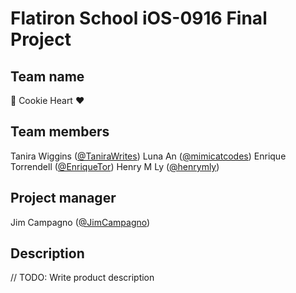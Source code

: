 # Flatiron School iOS-0916 Final Project

## Team name
🍪 Cookie Heart ❤️

## Team members
Tanira Wiggins ([@TaniraWrites]())
Luna An ([@mimicatcodes]())
Enrique Torrendell ([@EnriqueTor]())
Henry M Ly ([@henrymly]())

## Project manager
Jim Campagno ([@JimCampagno]())

## Description
// TODO: Write product description